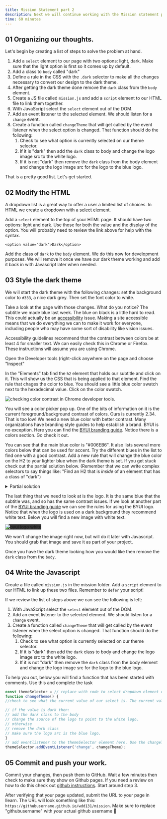 ```yaml
---
title: Mission Statement part 2
description: Next we will continue working with the Mission statement page we created. We will add some Javascript to allow a user to	choose a light or dark theme for the page. We created the light theme	last week, we will also need to add the CSS for the dark theme now.
time: 60 minutes
---
```


## **01** Organizing our thoughts.

Let's begin by creating a list of steps to solve the problem at hand.

1. Add a `select` element to our page with two options: light, dark. Make sure that the light option is first so it comes up by default.
2. Add a class to `body` called "dark"
3. Define a rule in the CSS with the `.dark` selector to make all the changes necessary to convert our design to the dark theme.
4. After getting the dark theme done remove the `dark` class from the `body` element.
5. Create a JS file called `mission.js` and add a `script` element to our HTML file to link them together.
6. With JavaScript select the `select` element out of the DOM.
7. Add an event listener to the selected element. We should listen for a `change` event.
8. Create a function called `changeTheme` that will get called by the event listener when the select option is changed.
That function should do the following:
    1. Check to see what option is currently selected on our theme selector.
    2. If it is "dark" then add the `dark` class to body and change the logo image src to the white logo.
    3. If it is not "dark" then remove the `dark` class from the body element and change the logo image src for the logo to the blue logo.

That is a pretty good list. Let's get started.

## **02** Modify the HTML

A dropdown list is a great way to offer a user a limited list of
choices. In HTML we create a dropdown with a [select element](https://developer.mozilla.org/en-US/docs/Web/HTML/Element/select).

Add a `select` element to the top of your HTML page. It should have two options: light and dark. Use those for both the value and the display of the option. You will probably need to review the link above for help with the syntax.

```markup
<option value="dark">Dark</option>
```

Add the class of `dark` to the `body` element. We do this now for development purposes. We will remove it once we have our dark theme working and add it back in with Javascript later when needed.

## **03** Style the dark theme

We will start the dark theme with the following changes: set the background color to `#333`, a nice dark grey. Then set the font color to white.

Take a look at the page with those changes. What do you notice?
The subtitle we made blue last week. The blue on black is a little hard to read. This could actually be an [accessibility](https://developer.mozilla.org/en-US/docs/Web/Accessibility) issue. Making a site accessible means that we do everything we can to make it work for everyone, including people who may have some sort of disability like vision issues.

Accessibility guidelines recommend that the contrast between colors be at least 4 for smaller text. We can easily check this in Chrome or Firefox. These instructions will assume you are using Chrome.

Open the Developer tools (right-click anywhere on the page and choose "Inspect"

In the "Elements" tab find the `h2` element that holds our subtitle and click on it. This will show us the CSS that is being applied to that element. Find the rule that chages the color to blue. You should see a little blue color swatch next to the hexadecimal value. Click on the color swatch.

![checking color contrast in Chrome developer tools.](/assets/images/chrome-check-color-contrast.png)

You will see a color picker pop up. One of the bits of information on it is the current foreground/background contrast of colors. Ours is currently 2.34. That is too low! We need a new blue color with better contrast. Many organizations have branding style guides to help establish a brand. BYUI is no exception. Here you can find the [BYUI branding guide](https://www.byui.edu/branding/logos). Notice there is a colors section. Go check it out.

You can see that the main blue color is "#006EB6". It also lists several more colors below that can be used for accent. Try the different blues in the list to find one with a good contrast. Add a new rule that will change the blue color on the H2 to your lighter blue when the dark theme is set. If you get stuck check out the partial solution below. (Remember that we can write complex selectors to say things like: "Find an H2 that is *inside* of an element that has a class of "dark")

<details>
<summary>Partial solution</summary>

```css
.dark h2 {
color: somecolor;
}
```

</details>

The last thing that we need to look at is the logo. It is the same blue that the subtitle was, and so has the same contrast issues. If we look at another part of the [BYUI branding guide](https://www.byui.edu/branding/logos) we can see the rules for using the BYUI logo. Notice that when the logo is used on a dark background they recommend white text. Below you will find a new image with white text.

<img
src="/assets/images/byui-logo_white.png"
alt="byui logo white"
style="background-color: #333"
/>

We won't change the image right now, but will do it later with Javascript. You should grab that image and save it as part of your project.

Once you have the dark theme looking how you would like then remove the `dark` class from the `body`.

## **04** Write the Javascript

Create a file called `mission.js` in the mission folder. Add a `script` element to our HTML to link up these two files. Remember to `defer` your script!

If we review the list of steps above we can see the following is left:

1. With JavaScript select the `select` element out of the DOM.
2. Add an event listener to the selected element. We should listen for a `change` event.
3. Create a function called `changeTheme` that will get called by the event listener when the select option is changed. That function should do the following:
    1. Check to see what option is currently selected on our theme selector.
    2. If it is "dark" then add the `dark` class to body and change the logo image src to the white logo.
    3. If it is not "dark" then remove the `dark` class from the body element and change the logo image src for the logo to the blue logo.

To help you out, below you will find a function that has been started with comments. Use this and complete the task

```javascript
const themeSelector = // replace with code to select dropdown element out of the HTML
function changeTheme() {
//check to see what the current value of our select is. The current value is conveniently found in themeSelector.value!

// if the value is dark then:
// add the dark class to the body
// change the source of the logo to point to the white logo.
// otherwise
// remove the dark class
// make sure the logo src is the blue logo.
}
// add eventlistener to the themeSelector element here. Use the changeTheme function as the event handler function.
themeSelector.addEventListener('change', changeTheme);
```

## **05** Commit and push your work.

Commit your changes, then push them to GitHub. Wait a few minutes then check to make sure they show on Github pages. If you need a review on how to do this check out [github instructions](https://byui-cit.github.io/learning-modules/modules/general/hosting-git-gihub/ponder2/). Start around step 3.

After verifying that your page updated, submit the URL to your page in Ilearn. The URL will look something like this: `https://githubusername.github.io/wdd131/mission`. Make sure to replace "githubusername" with *your* actual github username 🙂
